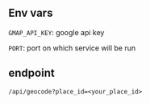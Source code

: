 ## Env vars

`GMAP_API_KEY`:  google api key

`PORT`: port on which service will be run

## endpoint

`/api/geocode?place_id=<your_place_id>`